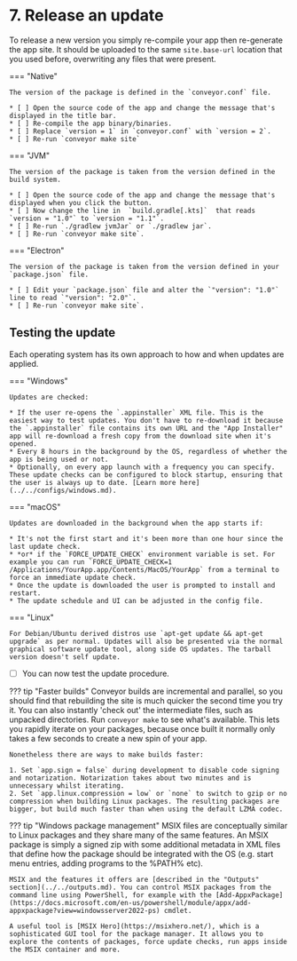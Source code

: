 # 7. Release an update

To release a new version you simply re-compile your app then re-generate the app site. It should be uploaded to the same `site.base-url`
location that you used before, overwriting any files that were present.

=== "Native"

    The version of the package is defined in the `conveyor.conf` file.
    
    * [ ] Open the source code of the app and change the message that's displayed in the title bar.
    * [ ] Re-compile the app binary/binaries.
    * [ ] Replace `version = 1` in `conveyor.conf` with `version = 2`.
    * [ ] Re-run `conveyor make site`

=== "JVM"

    The version of the package is taken from the version defined in the build system.
    
    * [ ] Open the source code of the app and change the message that's displayed when you click the button.
    * [ ] Now change the line in  `build.gradle[.kts]`  that reads `version = "1.0"` to `version = "1.1"`.
    * [ ] Re-run `./gradlew jvmJar` or `./gradlew jar`.
    * [ ] Re-run `conveyor make site`.

=== "Electron"

    The version of the package is taken from the version defined in your `package.json` file.
    
    * [ ] Edit your `package.json` file and alter the `"version": "1.0"` line to read `"version": "2.0"`. 
    * [ ] Re-run `conveyor make site`.

## Testing the update

Each operating system has its own approach to how and when updates are applied.

=== "Windows"

    Updates are checked:

    * If the user re-opens the `.appinstaller` XML file. This is the easiest way to test updates. You don't have to re-download it because the `.appinstaller` file contains its own URL and the "App Installer" app will re-download a fresh copy from the download site when it's opened.
    * Every 8 hours in the background by the OS, regardless of whether the app is being used or not.
    * Optionally, on every app launch with a frequency you can specify. These update checks can be configured to block startup, ensuring that the user is always up to date. [Learn more here](../../configs/windows.md).

=== "macOS" 
    
    Updates are downloaded in the background when the app starts if:

    * It's not the first start and it's been more than one hour since the last update check.
    * *or* if the `FORCE_UPDATE_CHECK` environment variable is set. For example you can run `FORCE_UPDATE_CHECK=1 /Applications/YourApp.app/Contents/MacOS/YourApp` from a terminal to force an immediate update check.
    * Once the update is downloaded the user is prompted to install and restart.
    * The update schedule and UI can be adjusted in the config file.

=== "Linux"

    For Debian/Ubuntu derived distros use `apt-get update && apt-get upgrade` as per normal. Updates will also be presented via the normal graphical software update tool, along side OS updates. The tarball version doesn't self update.

* [ ] You can now test the update procedure.

??? tip "Faster builds"
    Conveyor builds are incremental and parallel, so you should find that rebuilding the site is much quicker the second time you try it. You can also instantly 'check out' the intermediate files, such as unpacked directories. Run `conveyor make` to see what's available. This lets you rapidly iterate on your packages, because once built it normally only takes a few seconds to create a new spin of your app.

    Nonetheless there are ways to make builds faster:
    
    1. Set `app.sign = false` during development to disable code signing and notarization. Notarization takes about two minutes and is unnecessary whilst iterating.
    2. Set `app.linux.compression = low` or `none` to switch to gzip or no compression when building Linux packages. The resulting packages are bigger, but build much faster than when using the default LZMA codec.


??? tip "Windows package management"
    MSIX files are conceptually similar to Linux packages and they share many of the same features. An MSIX package is simply a signed zip with some additional metadata in XML files that define how the package should be integrated with the OS (e.g. start menu entries, adding programs to the %PATH% etc).

    MSIX and the features it offers are [described in the "Outputs" section](../../outputs.md). You can control MSIX packages from the command line using PowerShell, for example with the [Add-AppxPackage](https://docs.microsoft.com/en-us/powershell/module/appx/add-appxpackage?view=windowsserver2022-ps) cmdlet.
    
    A useful tool is [MSIX Hero](https://msixhero.net/), which is a sophisticated GUI tool for the package manager. It allows you to explore the contents of packages, force update checks, run apps inside the MSIX container and more.

<script>var tutorialSection = 7;</script>
